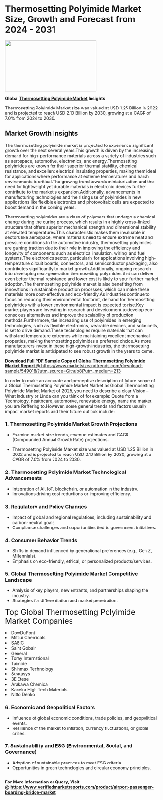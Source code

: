 <H1>Thermosetting Polyimide Market Size, Growth and Forecast from 2024 - 2031</H1><img class="aligncenter size-medium wp-image-584254" src="https://thirdeyenews.in/wp-content/uploads/2024/09/Global-Market-Research-300x168.jpeg" alt="" width="300" height="168" /><p><strong>Global&nbsp;<a href="https://www.marketsizeandtrends.com/download-sample/549018/?utm_source=Github8j?utm_medium=213">Thermosetting Polyimide Market</a> Insights</strong></p><p>Thermosetting Polyimide Market size was valued at USD 1.25 Billion in 2022 and is projected to reach USD 2.10 Billion by 2030, growing at a CAGR of 7.0% from 2024 to 2030.</p><p><h2>Market Growth Insights</h2> <p>The thermosetting polyimide market is projected to experience significant growth over the next several years.This growth is driven by the increasing demand for high-performance materials across a variety of industries such as aerospace, automotive, electronics, and energy.Thermosetting polyimides are known for their superior thermal stability, chemical resistance, and excellent electrical insulating properties, making them ideal for applications where performance at extreme temperatures and harsh environments is critical.The growing trend towards miniaturization and the need for lightweight yet durable materials in electronic devices further contribute to the market's expansion.Additionally, advancements in manufacturing technologies and the rising use of polyimides in new applications like flexible electronics and photovoltaic cells are expected to boost demand in the coming years.</p> <p><a href="#"></a></p> <p>Thermosetting polyimides are a class of polymers that undergo a chemical change during the curing process, which results in a highly cross-linked structure that offers superior mechanical strength and dimensional stability at elevated temperatures.This characteristic makes them invaluable in sectors like aerospace, where materials need to endure extreme heat and pressure conditions.In the automotive industry, thermosetting polyimides are gaining traction due to their role in improving the efficiency and longevity of components such as electrical insulation, wiring, and fuel systems.The electronics sector, particularly for applications involving high-temperature circuit boards, connectors, and semiconductor packaging, also contributes significantly to market growth.Additionally, ongoing research into developing next-generation thermosetting polyimides that can deliver even better thermal resistance and lower cost is likely to spur further market adoption.The thermosetting polyimide market is also benefiting from innovations in sustainable production processes, which can make these materials more cost-effective and eco-friendly.As industries continue to focus on reducing their environmental footprint, demand for thermosetting polyimides with a lower environmental impact is expected to rise.Key market players are investing in research and development to develop eco-conscious alternatives and improve the scalability of production methods.Furthermore, the increasing use of polyimides in emerging technologies, such as flexible electronics, wearable devices, and solar cells, is set to drive demand.These technologies require materials that can withstand temperature extremes while maintaining excellent mechanical properties, making thermosetting polyimides a preferred choice.As more manufacturers invest in these high-growth industries, the thermosetting polyimide market is anticipated to see robust growth in the years to come.</p> <p><a href="#"></p><p><span class=""><strong>Download Full PDF Sample Copy of Global Thermosetting Polyimide Market Report</strong> @ <a href="https://www.marketsizeandtrends.com/download-sample/549018/?utm_source=Github8j?utm_medium=213" target="_blank">https://www.marketsizeandtrends.com/download-sample/549018/?utm_source=Github8j?utm_medium=213</a></span></p><p>In order to make an accurate and perceptive description of future scope of a Global&nbsp;Thermosetting Polyimide Market Market as Global&nbsp;Thermosetting Polyimide Market Market of 2025, you need to describe a clear Vision &ndash; What Industry or Linda can you think of for example: Quote from a Technology, healthcare, automotive, renewable energy, name the market you are Reffering to.However, some general trends and factors usually impact market reports and their future outlook include:</p><h3>1.&nbsp;<strong>Thermosetting Polyimide Market Growth Projections</strong></h3><ul><li>Examine market size trends, revenue estimates and CAGR (Compounded Annual Growth Rate) projections.</li><li><p>Thermosetting Polyimide Market size was valued at USD 1.25 Billion in 2022 and is projected to reach USD 2.10 Billion by 2030, growing at a CAGR of 7.0% from 2024 to 2030.</p></li></ul><h3>2.&nbsp;<strong>Thermosetting Polyimide Market Technological Advancements</strong></h3><ul><li>Integration of AI, IoT, blockchain, or automation in the industry.</li><li>Innovations driving cost reductions or improving efficiency.</li></ul><h3>3.&nbsp;<strong>Regulatory and Policy Changes</strong></h3><ul><li>Impact of global and regional regulations, including sustainability and carbon-neutral goals.</li><li>Compliance challenges and opportunities tied to government initiatives.</li></ul><h3>4.&nbsp;<strong>Consumer Behavior Trends</strong></h3><ul><li>Shifts in demand influenced by generational preferences (e.g., Gen Z, Millennials).</li><li>Emphasis on eco-friendly, ethical, or personalized products/services.</li></ul><h3>5.&nbsp;<strong>Global Thermosetting Polyimide Market Competitive Landscape</strong></h3><ul><li>Analysis of key players, new entrants, and partnerships shaping the industry.</li><li>Strategies for differentiation and market penetration.</li></ul><p data-pm-slice="1 1 []"><span style="color: inherit; font-family: inherit; font-size: 25px;">Top Global Thermosetting Polyimide Market Companies</span></p><div class="" data-test-id=""><p><li>DowDuPont</li><li> Mitsui Chemicals</li><li> SABIC</li><li> Saint Gobain</li><li> General</li><li> Toray International</li><li> Taimide</li><li> Shinmax Technology</li><li> Stratasys</li><li> 3E Etese</li><li> Arakawa Chemica</li><li> Kaneka High Tech Materials</li><li> Nitto Denko</li></p></div><h3>6.&nbsp;<strong>Economic and Geopolitical Factors</strong></h3><ul><li>Influence of global economic conditions, trade policies, and geopolitical events.</li><li>Resilience of the market to inflation, currency fluctuations, or global crises.</li></ul><h3>7.&nbsp;<strong>Sustainability and ESG (Environmental, Social, and Governance)</strong></h3><ul><li>Adoption of sustainable practices to meet ESG criteria.</li><li>Opportunities in green technologies and circular economy principles.</li></ul><h2><strong style="font-size: 14px;">For More Information or Query, Visit @&nbsp;</strong><a style="background-color: #ffffff; font-size: 14px;" href="https://www.marketsizeandtrends.com/report/thermosetting-polyimide-market/" target="_blank">https://www.verifiedmarketreports.com/product/airport-passenger-boarding-bridge-market</a></h2>